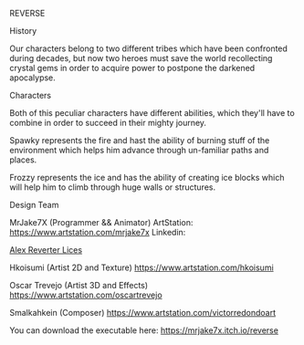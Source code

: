 REVERSE

History

Our characters belong to two different tribes which have been confronted during decades, but now two heroes must save the world recollecting crystal gems in order to acquire power to postpone the darkened apocalypse.

Characters

Both of this peculiar characters have different abilities, which they'll have to combine in order to succeed in their mighty journey.

Spawky represents the fire and hast the ability of burning stuff of the environment which helps him advance through un-familiar paths and places.

Frozzy represents the ice and has the ability of creating ice blocks which will help him to climb through huge walls or structures.


Design Team

MrJake7X (Programmer && Animator) ArtStation:  https://www.artstation.com/mrjake7x  Linkedin: <div class="LI-profile-badge"  data-version="v1" data-size="medium" data-locale="es_ES" data-type="vertical" data-theme="dark" data-vanity="mrjake7x"><a class="LI-simple-link" href='https://es.linkedin.com/in/mrjake7x?trk=profile-badge'>Alex Reverter Lices</a></div>

Hkoisumi (Artist 2D and Texture) https://www.artstation.com/hkoisumi

Oscar Trevejo (Artist 3D and Effects) https://www.artstation.com/oscartrevejo

Smalkahkein (Composer) https://www.artstation.com/victorredondoart


You can download the executable here: https://mrjake7x.itch.io/reverse

